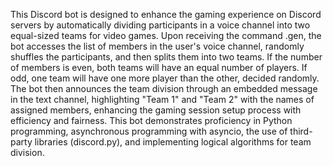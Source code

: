 This Discord bot is designed to enhance the gaming experience on Discord servers by automatically dividing participants in a voice channel into two equal-sized teams for video games. Upon receiving the command .gen, the bot accesses the list of members in the user's voice channel, randomly shuffles the participants, and then splits them into two teams. If the number of members is even, both teams will have an equal number of players. If odd, one team will have one more player than the other, decided randomly. The bot then announces the team division through an embedded message in the text channel, highlighting "Team 1" and "Team 2" with the names of assigned members, enhancing the gaming session setup process with efficiency and fairness. This bot demonstrates proficiency in Python programming, asynchronous programming with asyncio, the use of third-party libraries (discord.py), and implementing logical algorithms for team division.
